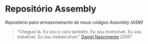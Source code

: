 # Repositório Assembly
*Repositório para armazenamento de meus códigos Assembly [ASM]*
> "Cheguei lá. Eu sou o cara também. Eu sou invencível. Eu sou imbatível. Eu sou indestrutível." [Daniel Nascimento](https://pt.wikipedia.org/wiki/Daniel_Lofrano_Nascimento) 2005"
